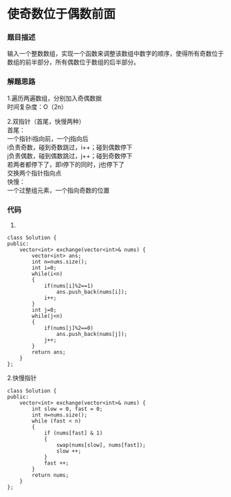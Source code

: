 # 使奇数位于偶数前面

### 题目描述
输入一个整数数组，实现一个函数来调整该数组中数字的顺序，使得所有奇数位于数组的前半部分，所有偶数位于数组的后半部分。        

### 解题思路
1.遍历两遍数组，分别加入奇偶数据           
时间复杂度：O（2n）         

2.双指针（首尾，快慢两种）          
首尾：         
一个指针i指向前，一个j指向后      
i负责奇数，碰到奇数跳过，i++；碰到偶数停下           
j负责偶数，碰到偶数跳过，j++；碰到奇数停下     
若两者都停下了，即i停下的同时，j也停下了     
交换两个指针指向点     
快慢：             
一个过整组元素，一个指向奇数的位置           

### 代码
1.          
```
class Solution {
public:
    vector<int> exchange(vector<int>& nums) {
        vector<int> ans;
        int n=nums.size();
        int i=0;
        while(i<n)
        {
            if(nums[i]%2==1)
                ans.push_back(nums[i]);
            i++;
        }
        int j=0;
        while(j<n)
        {
            if(nums[j]%2==0)
                ans.push_back(nums[j]);
            j++;
        }
        return ans;
    }
};
```
2.快慢指针          
```
class Solution {
public:
    vector<int> exchange(vector<int>& nums) {
        int slow = 0, fast = 0;
        int n=nums.size();
        while (fast < n) 
        {
            if (nums[fast] & 1) 
            {
                swap(nums[slow], nums[fast]);
                slow ++;
            }
            fast ++;
        }
        return nums;
    }
};
```

